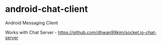 # android-chat-client
Android Messaging Client

Works with Chat Server - https://github.com/dhwan99kim/socket.io-chat-server
